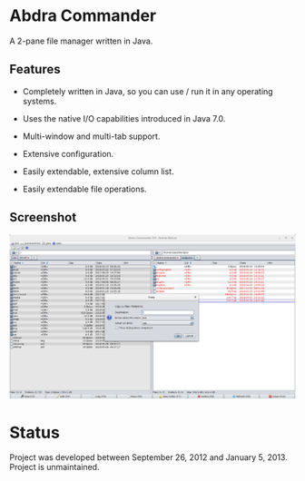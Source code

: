 # Abdra Commander

A 2-pane file manager written in Java.

## Features

- Completely written in Java, so you can use / run it in any operating systems.

- Uses the native I/O capabilities introduced in Java 7.0.

- Multi-window and multi-tab support.

- Extensive configuration.

- Easily extendable, extensive column list.

- Easily extendable file operations.

## Screenshot

![Abdra Commander v0.6.0 screenshot 01](screenshots/abdra-commander-v0.6.0-01.png)


# Status

Project was developed between September 26, 2012 and January 5, 2013.
Project is unmaintained.
